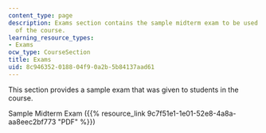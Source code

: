 ```yaml
---
content_type: page
description: Exams section contains the sample midterm exam to be used for the study
  of the course.
learning_resource_types:
- Exams
ocw_type: CourseSection
title: Exams
uid: 8c946352-0188-04f9-0a2b-5b84137aad61
---
```


This section provides a sample exam that was given to students in the course.

Sample Midterm Exam ({{% resource_link 9c7f51e1-1e01-52e8-4a8a-aa8eec2bf773 "PDF" %}})